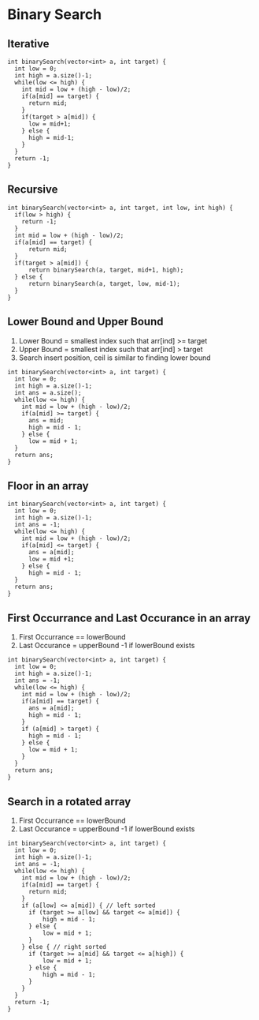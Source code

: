 # Binary Search


## Iterative 
```
int binarySearch(vector<int> a, int target) {
  int low = 0;
  int high = a.size()-1;
  while(low <= high) {
    int mid = low + (high - low)/2;
    if(a[mid] == target) {
      return mid;
    }
    if(target > a[mid]) {
      low = mid+1;
    } else {
      high = mid-1;
    }
  }
  return -1;
}
```

## Recursive

```
int binarySearch(vector<int> a, int target, int low, int high) {
  if(low > high) {
    return -1;
  }
  int mid = low + (high - low)/2;
  if(a[mid] == target) {
      return mid;
  } 
  if(target > a[mid]) {
      return binarySearch(a, target, mid+1, high);
  } else {
      return binarySearch(a, target, low, mid-1);
  }
}
```

## Lower Bound and Upper Bound

1. Lower Bound = smallest index such that arr[ind] >= target
2. Upper Bound = smallest index such that arr[ind] > target
3. Search insert position, ceil is similar to finding lower bound

```
int binarySearch(vector<int> a, int target) {
  int low = 0;
  int high = a.size()-1;
  int ans = a.size();
  while(low <= high) {
    int mid = low + (high - low)/2;
    if(a[mid] >= target) {
      ans = mid;
      high = mid - 1;
    } else {
      low = mid + 1;
  }
  return ans;
}
```

## Floor in an array

```
int binarySearch(vector<int> a, int target) {
  int low = 0;
  int high = a.size()-1;
  int ans = -1;
  while(low <= high) {
    int mid = low + (high - low)/2;
    if(a[mid] <= target) {
      ans = a[mid];
      low = mid +1;
    } else {
      high = mid - 1;
  }
  return ans;
}
```

## First Occurrance and Last Occurance in an array

1. First Occurrance  == lowerBound
2. Last Occurance = upperBound -1 if lowerBound exists

```
int binarySearch(vector<int> a, int target) {
  int low = 0;
  int high = a.size()-1;
  int ans = -1;
  while(low <= high) {
    int mid = low + (high - low)/2;
    if(a[mid] == target) {
      ans = a[mid];
      high = mid - 1;
    }
    if (a[mid] > target) {
      high = mid - 1;
    } else {
      low = mid + 1;
    }
  }
  return ans;
}
```


## Search in a rotated array

1. First Occurrance  == lowerBound
2. Last Occurance = upperBound -1 if lowerBound exists

```
int binarySearch(vector<int> a, int target) {
  int low = 0;
  int high = a.size()-1;
  int ans = -1;
  while(low <= high) {
    int mid = low + (high - low)/2;
    if(a[mid] == target) {
      return mid;
    }
    if (a[low] <= a[mid]) { // left sorted
      if (target >= a[low] && target <= a[mid]) {
          high = mid - 1;
      } else {
          low = mid + 1;
      }
    } else { // right sorted
      if (target >= a[mid] && target <= a[high]) {
          low = mid + 1;
      } else {
          high = mid - 1;
      }
    }
  }
  return -1;
}
```

